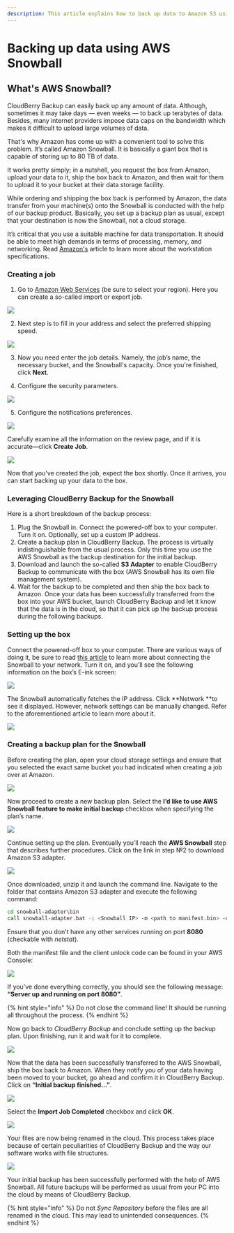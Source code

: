 ```yaml
---
description: This article explains how to back up data to Amazon S3 using AWS Snowball.
---
```


# Backing up data using AWS Snowball

## What's AWS Snowball?

CloudBerry Backup can easily back up any amount of data. Although, sometimes it may take days — even weeks — to back up terabytes of data. Besides, many internet providers impose data caps on the bandwidth which makes it difficult to upload large volumes of data.

That's why Amazon has come up with a convenient tool to solve this problem. It’s called Amazon Snowball. It is basically a giant box that is capable of storing up to 80 TB of data. 

It works pretty simply; in a nutshell, you request the box from Amazon, upload your data to it, ship the box back to Amazon, and then wait for them to upload it to your bucket at their data storage facility.

While ordering and shipping the box back is performed by Amazon, the data transfer from your machine\(s\) onto the Snowball is conducted with the help of our backup product. Basically, you set up a backup plan as usual, except that your destination is now the Snowball, not a cloud storage. 

It’s critical that you use a suitable machine for data transportation. It should be able to meet high demands in terms of processing, memory, and networking. Read [Amazon's](http://docs.aws.amazon.com/AWSImportExport/latest/ug/specifications.html#workstationspecs) article to learn more about the workstation specifications.

### Creating a job

1. Go to [Amazon Web Services](https://eu-central-1.console.aws.amazon.com/importexport/home?region=eu-central-1#/wizard) \(be sure to select your region\). Here you can create a so-called import or export job.

![](../../.gitbook/assets/image%20%2827%29.png)

2. Next step is to fill in your address and select the preferred shipping speed.

![](../../.gitbook/assets/image%20%2832%29.png)

3. Now you need enter the job details. Namely, the job’s name, the necessary bucket, and the Snowball's capacity. Once you're finished, click **Next**.

4. Configure the security parameters.

![](../../.gitbook/assets/image%20%281%29.png)

5. Configure the notifications preferences.

![](../../.gitbook/assets/image%20%2869%29.png)

Carefully examine all the information on the review page, and if it is accurate—click **Create Job**.

![](../../.gitbook/assets/image%20%2854%29.png)

Now that you've created the job, expect the box shortly. Once it arrives, you can start backing up your data to the box. 

### Leveraging CloudBerry Backup for the Snowball

Here is a short breakdown of the backup process:

1. Plug the Snowball in. Connect the powered-off box to your computer. Turn it on. Optionally, set up a custom IP address.
2. Create a backup plan in CloudBerry Backup. The process is virtually indistinguishable from the usual process. Only this time you use the AWS Snowball as the backup destination for the initial backup.
3. Download and launch the so-called **S3 Adapter** to enable CloudBerry Backup to communicate with the box \(AWS Snowball has its own file management system\).
4. Wait for the backup to be completed and then ship the box back to Amazon. Once your data has been successfully transferred from the box into your AWS bucket, launch CloudBerry Backup and let it know that the data is in the cloud, so that it can pick up the backup process during the following backups.  

### Setting up the box

Connect the powered-off box to your computer. There are various ways of doing it, be sure to read [this article](http://docs.aws.amazon.com/AWSImportExport/latest/ug/getting-started-connect.html) to learn more about connecting the Snowball to your network. Turn it on, and you’ll see the following information on the box’s E-ink screen:

![](../../.gitbook/assets/image%20%2848%29.png)

The Snowball automatically fetches the IP address. Click **Network **to see it displayed. However, network settings can be manually changed. Refer to the aforementioned article to learn more about it.

![](../../.gitbook/assets/image%20%2866%29.png)

### Creating a backup plan for the Snowball

Before creating the plan, open your cloud storage settings and ensure that you selected the exact same bucket you had indicated when creating a job over at Amazon.

![](../../.gitbook/assets/image%20%2849%29.png)

Now proceed to create a new backup plan. Select the **I’d like to use AWS Snowball feature to make initial backup** checkbox when specifying the plan’s name.

![](../../.gitbook/assets/image%20%2868%29.png)

Continue setting up the plan. Eventually you’ll reach the **AWS Snowball** step that describes further procedures. Click on the link in step №2 to download Amazon S3 adapter.

![](../../.gitbook/assets/image%20%283%29.png)

Once downloaded, unzip it and launch the command line. Navigate to the folder that contains Amazon S3 adapter and execute the following command:

```bash
cd snowball-adapter\bin
call snowball-adapter.bat -i <Snowball IP> -m <path to manifest.bin> -u <unlock code>
```

Ensure that you don't have any other services running on port **8080** \(checkable with _netstat_\).

Both the manifest file and the client unlock code can be found in your AWS Console:

![](../../.gitbook/assets/image%20%2876%29.png)

If you’ve done everything correctly, you should see the following message: **“Server up and running on port 8080”**.

{% hint style="info" %}
Do not close the command line! It should be running all throughout the process.
{% endhint %}

 Now go back to _CloudBerry Backup_ and conclude setting up the backup plan. Upon finishing, run it and wait for it to complete.

![](../../.gitbook/assets/image%20%2811%29.png)

Now that the data has been successfully transferred to the AWS Snowball, ship the box back to Amazon. When they notify you of your data having been moved to your bucket, go ahead and confirm it in CloudBerry Backup. Click on **“Initial backup finished…”**.

![](../../.gitbook/assets/image%20%2860%29.png)

Select the **Import Job Completed** checkbox and click **OK**.

![](../../.gitbook/assets/image%20%2856%29.png)

Your files are now being renamed in the cloud. This process takes place because of certain peculiarities of CloudBerry Backup and the way our software works with file structures.

![](../../.gitbook/assets/image%20%2850%29.png)

Your initial backup has been successfully performed with the help of AWS Snowball. All future backups will be performed as usual from your PC into the cloud by means of CloudBerry Backup.

{% hint style="info" %}
Do not _Sync Repository_ before the files are all renamed in the cloud. This may lead to unintended consequences.
{% endhint %}



